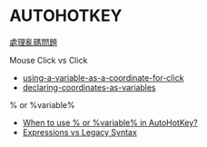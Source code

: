# AUTOHOTKEY

[處理亂碼問題](https://www.autohotkey.com/docs/FAQ.htm#nonascii)

Mouse Click vs Click

- [using-a-variable-as-a-coordinate-for-click](https://autohotkey.com/board/topic/39592-using-a-variable-as-a-coordinate-for-click/)
- [declaring-coordinates-as-variables](https://autohotkey.com/board/topic/78879-help-with-declaring-coordinates-as-variables/)

% or %variable%

- [When to use % or %variable% in AutoHotKey?](https://stackoverflow.com/questions/61998672/when-to-use-or-variable-in-autohotkey)
- [Expressions vs Legacy Syntax](https://www.autohotkey.com/docs/Language.htm#expressions-vs-legacy-syntax)
